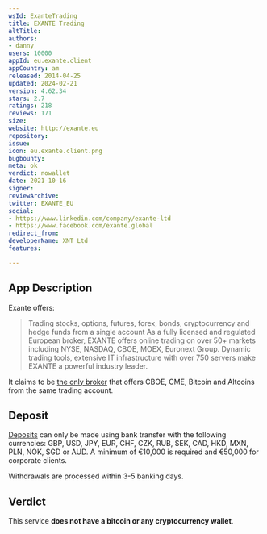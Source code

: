 ```yaml
---
wsId: ExanteTrading
title: EXANTE Trading
altTitle: 
authors:
- danny
users: 10000
appId: eu.exante.client
appCountry: am
released: 2014-04-25
updated: 2024-02-21
version: 4.62.34
stars: 2.7
ratings: 218
reviews: 171
size: 
website: http://exante.eu
repository: 
issue: 
icon: eu.exante.client.png
bugbounty: 
meta: ok
verdict: nowallet
date: 2021-10-16
signer: 
reviewArchive: 
twitter: EXANTE_EU
social:
- https://www.linkedin.com/company/exante-ltd
- https://www.facebook.com/exante.global
redirect_from: 
developerName: XNT Ltd
features: 

---
```


## App Description

Exante offers:

> Trading stocks, options, futures, forex, bonds, cryptocurrency and hedge funds from a single account
> As a fully licensed and regulated European broker, EXANTE offers online trading on over 50+ markets including NYSE, NASDAQ, CBOE, MOEX, Euronext Group. Dynamic trading tools, extensive IT infrastructure with over 750 servers make EXANTE a powerful industry leader.

It claims to be [the only broker](https://exante.eu/lp/only-one/) that offers CBOE, CME, Bitcoin and Altcoins from the same trading account.

## Deposit

[Deposits](https://exante.eu/markets/) can only be made using bank transfer with the following currencies: GBP, USD, JPY, EUR, CHF, CZK, RUB, SEK, CAD, HKD, MXN, PLN, NOK, SGD or AUD. A minimum of €10,000 is required and €50,000 for corporate clients. 

Withdrawals are processed within 3-5 banking days.

## Verdict

This service **does not have a bitcoin or any cryptocurrency wallet**.

